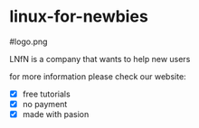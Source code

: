 # linux-for-newbies

#logo.png

LNfN is a company that wants to help new users

for more information please check our website: 

- [x] free tutorials
- [x] no payment
- [x] made with pasion
